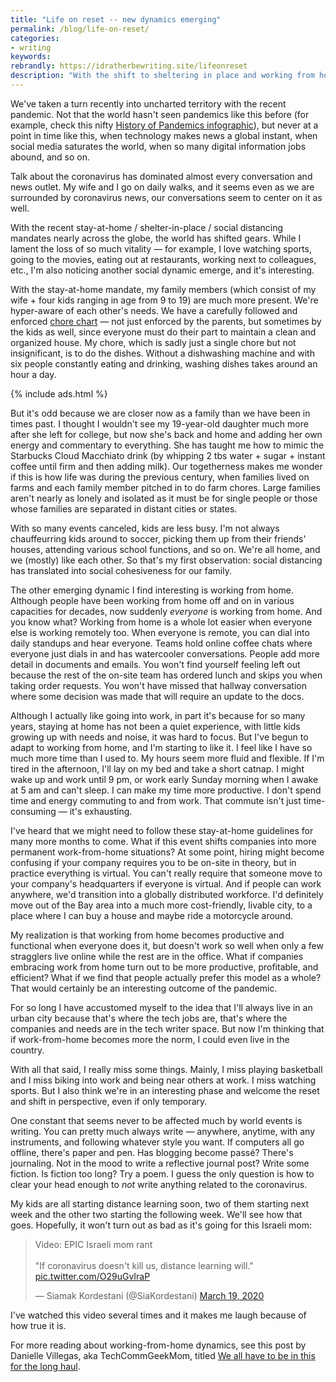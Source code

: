 ```yaml
---
title: "Life on reset -- new dynamics emerging"
permalink: /blog/life-on-reset/
categories:
- writing
keywords:
rebrandly: https://idratherbewriting.site/lifeonreset
description: "With the shift to sheltering in place and working from home, I've noticed that my family has grown closer together and that working remotely goes better when everyone is also remote."
---
```


We've taken a turn recently into uncharted territory with the recent pandemic. Not that the world hasn't seen pandemics like this before (for example, check this nifty [History of Pandemics infographic](https://external-preview.redd.it/DzleXs_rMnlhN1bbZsDtzwFVQOBP5KN3h_CUhR26uFY.jpg?auto=webp&s=0c4382952df250bf938499055c590fba2aaadb15)), but never at a point in time like this, when technology makes news a global instant, when social media saturates the world, when so many digital information jobs abound, and so on.

Talk about the coronavirus has dominated almost every conversation and news outlet. My wife and I go on daily walks, and it seems even as we are surrounded by coronavirus news, our conversations seem to center on it as well.

With the recent stay-at-home / shelter-in-place / social distancing mandates nearly across the globe, the world has shifted gears. While I lament the loss of so much vitality &mdash; for example, I love watching sports, going to the movies, eating out at restaurants, working next to colleagues, etc., I'm also noticing another social dynamic emerge, and it's interesting.

With the stay-at-home mandate, my family members (which consist of my wife + four kids ranging in age from 9 to 19) are much more present. We're hyper-aware of each other's needs. We have a carefully followed and enforced [chore chart](http://s3.us-west-1.wasabisys.com/idbwmedia.com/images/chorechart2020.png) &mdash; not just enforced by the parents, but sometimes by the kids as well, since everyone must do their part to maintain a clean and organized house. My chore, which is sadly just a single chore but not insignificant, is to do the dishes. Without a dishwashing machine and with six people constantly eating and drinking, washing dishes takes around an hour a day.

{% include ads.html %}

But it's odd because we are closer now as a family than we have been in times past. I thought I wouldn't see my 19-year-old daughter much more after she left for college, but now she's back and home and adding her own energy and commentary to everything. She has taught me how to mimic the Starbucks Cloud Macchiato drink (by whipping 2 tbs water + sugar + instant coffee until firm and then adding milk). Our togetherness makes me wonder if this is how life was during the previous century, when families lived on farms and each family member pitched in to do farm chores. Large families aren't nearly as lonely and isolated as it must be for single people or those whose families are separated in distant cities or states.

With so many events canceled, kids are less busy. I'm not always chauffeurring kids around to soccer, picking them up from their friends' houses, attending various school functions, and so on. We're all home, and we (mostly) like each other. So that's my first observation: social distancing has translated into social cohesiveness for our family.

The other emerging dynamic I find interesting is working from home. Although people have been working from home off and on in various capacities for decades, now suddenly *everyone* is working from home. And you know what? Working from home is a whole lot easier when everyone else is working remotely too. When everyone is remote, you can dial into daily standups and hear everyone. Teams hold online coffee chats where everyone just dials in and has watercooler conversations. People add more detail in documents and emails. You won't find yourself feeling left out because the rest of the on-site team has ordered lunch and skips you when taking order requests. You won't have missed that hallway conversation where some decision was made that will require an update to the docs.

Although I actually like going into work, in part it's because for so many years, staying at home has not been a quiet experience, with little kids growing up with needs and noise, it was hard to focus. But I've begun to adapt to working from home, and I'm starting to like it. I feel like I have so much more time than I used to. My hours seem more fluid and flexible. If I'm tired in the afternoon, I'll lay on my bed and take a short catnap. I might wake up and work until 9 pm, or work early Sunday morning when I awake at 5 am and can't sleep. I can make my time more productive. I don't spend time and energy commuting to and from work. That commute isn't just time-consuming &mdash; it's exhausting.

I've heard that we might need to follow these stay-at-home guidelines for many more months to come. What if this event shifts companies into more permanent work-from-home situations? At some point, hiring might become confusing if your company requires you to be on-site in theory, but in practice everything is virtual. You can't really require that someone move to your company's headquarters if everyone is virtual. And if people can work anywhere, we'd transition into a globally distributed workforce. I'd definitely move out of the Bay area into a much more cost-friendly, livable city, to a place where I can buy a house and maybe ride a motorcycle around.

My realization is that working from home becomes productive and functional when everyone does it, but doesn't work so well when only a few stragglers live online while the rest are in the office. What if companies embracing work from home turn out to be more productive, profitable, and efficient? What if we find that people actually prefer this model as a whole? That would certainly be an interesting outcome of the pandemic.

For so long I have accustomed myself to the idea that I'll always live in an urban city because that's where the tech jobs are, that's where the companies and needs are in the tech writer space. But now I'm thinking that if work-from-home becomes more the norm, I could even live in the country.

With all that said, I really miss some things. Mainly, I miss playing basketball and I miss biking into work and being near others at work. I miss watching sports. But I also think we're in an interesting phase and welcome the reset and shift in perspective, even if only temporary.

One constant that seems never to be affected much by world events is writing. You can pretty much always write &mdash; anywhere, anytime, with any instruments, and following whatever style you want. If computers all go offline, there's paper and pen. Has blogging become passé? There's journaling. Not in the mood to write a reflective journal post? Write some fiction. Is fiction too long? Try a poem. I guess the only question is how to clear your head enough to *not* write anything related to the coronavirus.

My kids are all starting distance learning soon, two of them starting next week and the other two starting the following week. We'll see how that goes. Hopefully, it won't turn out as bad as it's going for this Israeli mom:

<blockquote class="twitter-tweet"><p lang="en" dir="ltr">Video: EPIC Israeli mom rant<br><br>&quot;If coronavirus doesn&#39;t kill us, distance learning will.&quot; <a href="https://t.co/O29uGvIraP">pic.twitter.com/O29uGvIraP</a></p>&mdash; Siamak Kordestani (@SiaKordestani) <a href="https://twitter.com/SiaKordestani/status/1240505997895929858?ref_src=twsrc%5Etfw">March 19, 2020</a></blockquote> <script async src="https://platform.twitter.com/widgets.js" charset="utf-8"></script>

I've watched this video several times and it makes me laugh because of how true it is.

For more reading about working-from-home dynamics, see this post by Danielle Villegas, aka TechCommGeekMom, titled [We all have to be in this for the long haul](https://techcommgeekmom.com/2020/03/22/we-all-have-to-be-in-this-for-the-long-haul/).
